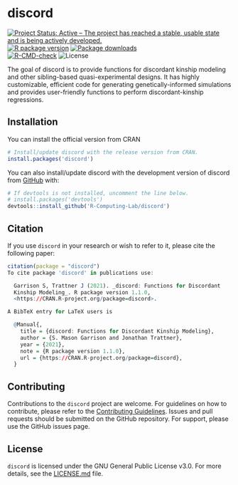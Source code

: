 
<!-- README.md is generated from README.Rmd. Please edit that file -->

# discord

<!-- badges: start -->

[![Project Status: Active – The project has reached a stable, usable
state and is being actively
developed.](https://www.repostatus.org/badges/latest/active.svg)](https://www.repostatus.org/#active)
[![R package
version](https://www.r-pkg.org/badges/version/discord)](https://cran.r-project.org/package=discord)
[![Package
downloads](https://cranlogs.r-pkg.org/badges/grand-total/discord)](https://cran.r-project.org/package=discord)</br>
[![R-CMD-check](https://github.com/R-Computing-Lab/discord/actions/workflows/R-CMD-check.yaml/badge.svg)](hhttps://github.com/R-Computing-Lab/discord/actions/workflows/R-CMD-check.yaml)
![License](https://img.shields.io/badge/License-GPL_v3-blue.svg)
<!-- badges: end -->

The goal of discord is to provide functions for discordant kinship
modeling and other sibling-based quasi-experimental designs. It has
highly customizable, efficient code for generating genetically-informed
simulations and provides user-friendly functions to perform
discordant-kinship regressions.

## Installation

You can install the official version from CRAN

``` r
# Install/update discord with the release version from CRAN.
install.packages('discord')
```

You can also install/update discord with the development version of
discord from [GitHub](https://github.com/) with:

``` r
# If devtools is not installed, uncomment the line below.
# install.packages('devtools')
devtools::install_github('R-Computing-Lab/discord')
```

## Citation

If you use `discord` in your research or wish to refer to it, please
cite the following paper:

``` r
citation(package = "discord")
To cite package 'discord' in publications use:

  Garrison S, Trattner J (2021). _discord: Functions for Discordant
  Kinship Modeling_. R package version 1.1.0,
  <https://CRAN.R-project.org/package=discord>.

A BibTeX entry for LaTeX users is

  @Manual{,
    title = {discord: Functions for Discordant Kinship Modeling},
    author = {S. Mason Garrison and Jonathan Trattner},
    year = {2021},
    note = {R package version 1.1.0},
    url = {https://CRAN.R-project.org/package=discord},
  }
```

## Contributing

Contributions to the `discord` project are welcome. For guidelines on
how to contribute, please refer to the [Contributing
Guidelines](https://github.com/R-Computing-Lab/discord/blob/main/CONTRIBUTING.md).
Issues and pull requests should be submitted on the GitHub repository.
For support, please use the GitHub issues page.

## License

`discord` is licensed under the GNU General Public License v3.0. For
more details, see the
[LICENSE.md](https://github.com/R-Computing-Lab/discord/blob/main/LICENSE.md)
file.
